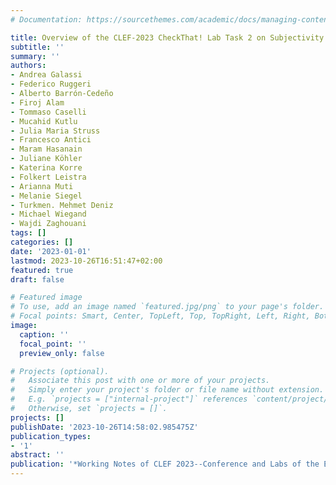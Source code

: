 ```yaml
---
# Documentation: https://sourcethemes.com/academic/docs/managing-content/

title: Overview of the CLEF-2023 CheckThat! Lab Task 2 on Subjectivity in News Articles
subtitle: ''
summary: ''
authors:
- Andrea Galassi
- Federico Ruggeri
- Alberto Barrón-Cedeño
- Firoj Alam
- Tommaso Caselli
- Mucahid Kutlu
- Julia Maria Struss
- Francesco Antici
- Maram Hasanain
- Juliane Köhler
- Katerina Korre
- Folkert Leistra
- Arianna Muti
- Melanie Siegel
- Turkmen. Mehmet Deniz
- Michael Wiegand
- Wajdi Zaghouani
tags: []
categories: []
date: '2023-01-01'
lastmod: 2023-10-26T16:51:47+02:00
featured: true
draft: false

# Featured image
# To use, add an image named `featured.jpg/png` to your page's folder.
# Focal points: Smart, Center, TopLeft, Top, TopRight, Left, Right, BottomLeft, Bottom, BottomRight.
image:
  caption: ''
  focal_point: ''
  preview_only: false

# Projects (optional).
#   Associate this post with one or more of your projects.
#   Simply enter your project's folder or file name without extension.
#   E.g. `projects = ["internal-project"]` references `content/project/deep-learning/index.md`.
#   Otherwise, set `projects = []`.
projects: []
publishDate: '2023-10-26T14:58:02.985475Z'
publication_types:
- '1'
abstract: ''
publication: '*Working Notes of CLEF 2023--Conference and Labs of the Evaluation Forum*'
---
```

